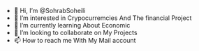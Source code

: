 - 👋 Hi, I’m @SohrabSoheili
- 👀 I’m interested in Crypocurremcies And The financial Project
- 🌱 I’m currently learning About Economic 
- 💞️ I’m looking to collaborate on My Projects
- 📫 How to reach me With My Mail account

<!---
SohrabSoheili/SohrabSoheili is a ✨ special ✨ repository because its `README.md` (this file) appears on your GitHub profile.
You can click the Preview link to take a look at your changes.
--->
